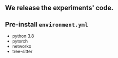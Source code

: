 ## We release the experiments' code.

## Pre-install `environment.yml`
  - python 3.8
  - pytorch
  - networkx
  - tree-sitter
